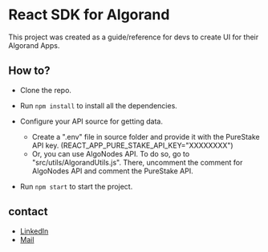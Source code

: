 # React SDK for Algorand

This project was created as a guide/reference for devs to create UI for their Algorand Apps.

## How to?

- Clone the repo.

- Run `npm install` to install all the dependencies.

- Configure your API source for getting data.

    - Create a ".env" file in source folder and provide it with the PureStake API key. (REACT_APP_PURE_STAKE_API_KEY="XXXXXXXX")
    - Or, you can use AlgoNodes API. To do so, go to "src/utils/AlgorandUtils.js". There, uncomment the comment for AlgoNodes API and comment the PureStake API.

- Run `npm start` to start the project.


## contact
- [LinkedIn](https://www.linkedin.com/in/kunal-mahajan-8592a3212)
- [Mail](mailto:destinier.kunal34@gmail.com)


